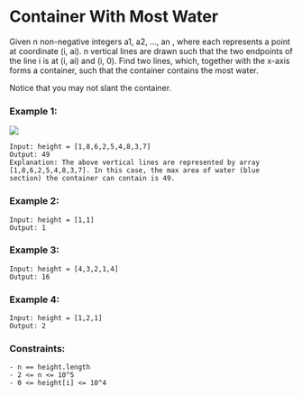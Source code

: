 # Container With Most Water

Given n non-negative integers a1, a2, ..., an , where each represents a point at coordinate (i, ai). n vertical lines are drawn such that the two endpoints of the line i is at (i, ai) and (i, 0). Find two lines, which, together with the x-axis forms a container, such that the container contains the most water.

Notice that you may not slant the container.


### Example 1:
![](https://s3-lc-upload.s3.amazonaws.com/uploads/2018/07/17/question_11.jpg)
```
Input: height = [1,8,6,2,5,4,8,3,7]
Output: 49
Explanation: The above vertical lines are represented by array [1,8,6,2,5,4,8,3,7]. In this case, the max area of water (blue section) the container can contain is 49.
```
### Example 2:
```
Input: height = [1,1]
Output: 1
```
### Example 3:
```
Input: height = [4,3,2,1,4]
Output: 16
```
### Example 4:
```
Input: height = [1,2,1]
Output: 2
``` 

### Constraints:
```
- n == height.length
- 2 <= n <= 10^5
- 0 <= height[i] <= 10^4
```